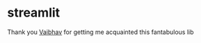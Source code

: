 # streamlit

Thank you [Vaibhav](https://github.com/vaibhavgopatwad) for getting me acquainted this fantabulous lib

